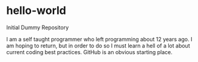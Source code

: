 # hello-world
Initial Dummy Repository

I am a self taught programmer who left programming about 12 years ago. I am hoping to return, but in order to do so I must learn a hell of a lot about current coding best practices. GitHub is an obvious starting place.
